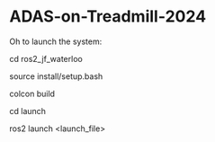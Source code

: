 # ADAS-on-Treadmill-2024


Oh to launch the system:

cd ros2_jf_waterloo

source install/setup.bash

colcon build

cd launch

ros2 launch <launch_file>


